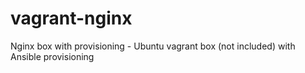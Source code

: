 # vagrant-nginx
Nginx box with provisioning - Ubuntu vagrant box (not included) with Ansible provisioning
